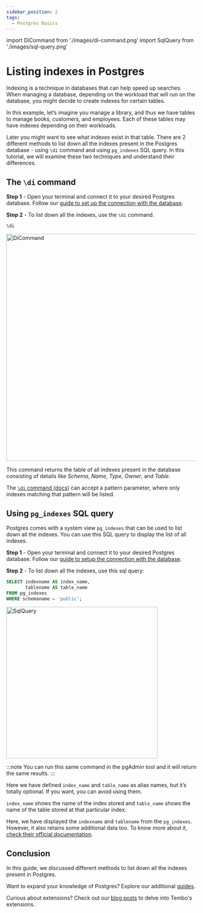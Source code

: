 ```yaml
---
sidebar_position: 2
tags:
  - Postgres Basics
---
```


import DiCommand from './images/di-command.png'
import SqlQuery from './images/sql-query.png'

# Listing indexes in Postgres

Indexing is a technique in databases that can help speed up searches. When managing a database, depending on the workload that will run on the database, you might decide to create indexes for certain tables.

In this example, let’s imagine you manage a library, and thus we have tables to manage books, customers, and employees. Each of these tables may have indexes depending on their workloads.

Later you might want to see what indexes exist in that table. There are 2 different methods to list down all the indexes present in the Postgres database - using `\di` command and using `pg_indexes` SQL query. In this tutorial, we will examine these two techniques and understand their differences.

## The `\di` command

**Step 1** - Open your terminal and connect it to your desired Postgres database. Follow our [guide to set up the connection with the database](https://tembo.io/docs/postgres_guides/how-to-connect-to-postgres/).

**Step 2** - To list down all the indexes, use the `\di` command.

```
\di
```

<img src={DiCommand} width="600" alt="DiCommand" />

This command returns the table of all indexes present in the database consisting of details like _Schema_, _Name_, _Type_, _Owner_, and _Table_.

The [`\di` command (docs)](https://www.postgresql.org/docs/current/app-psql.html#APP-PSQL-META-COMMAND-DE) can accept a pattern parameter, where only indexes matching that pattern will be listed.

## Using `pg_indexes` SQL query

Postgres comes with a system view `pg_indexes` that can be used to list down all the indexes. You can use this SQL query to display the list of all indexes.

**Step 1** - Open your terminal and connect it to your desired Postgres database. Follow our [guide to setup the connection with the database](https://tembo.io/docs/postgres_guides/how-to-connect-to-postgres/).

**Step 2** - To list down all the indexes, use this sql query:

``` sql
SELECT indexname AS index_name,
       tablename AS table_name
FROM pg_indexes
WHERE schemaname = 'public';
```

<img src={SqlQuery} width="400" alt="SqlQuery" />

:::note
You can run this same command in the pgAdmin tool and it will return the same results.
:::

Here we have defined `index_name` and `table_name` as alias names, but it’s totally optional. If you want, you can avoid using them.

`index_name` shows the name of the index stored and `table_name` shows the name of the table stored at that particular index.

Here, we have displayed the `indexname` and `tablename` from the `pg_indexes`. However, it also retains some additional data too. To know more about it, [check their official documentation](https://www.postgresql.org/docs/current/view-pg-indexes.html).

## Conclusion

In this guide, we discussed different methods to list down all the indexes present in Postgres.

Want to expand your knowledge of Postgres? Explore our additional [guides](https://tembo.io/docs/category/postgres-guides).

Curious about extensions? Check out our [blog posts](https://tembo.io/blog/) to delve into Tembo's extensions.
